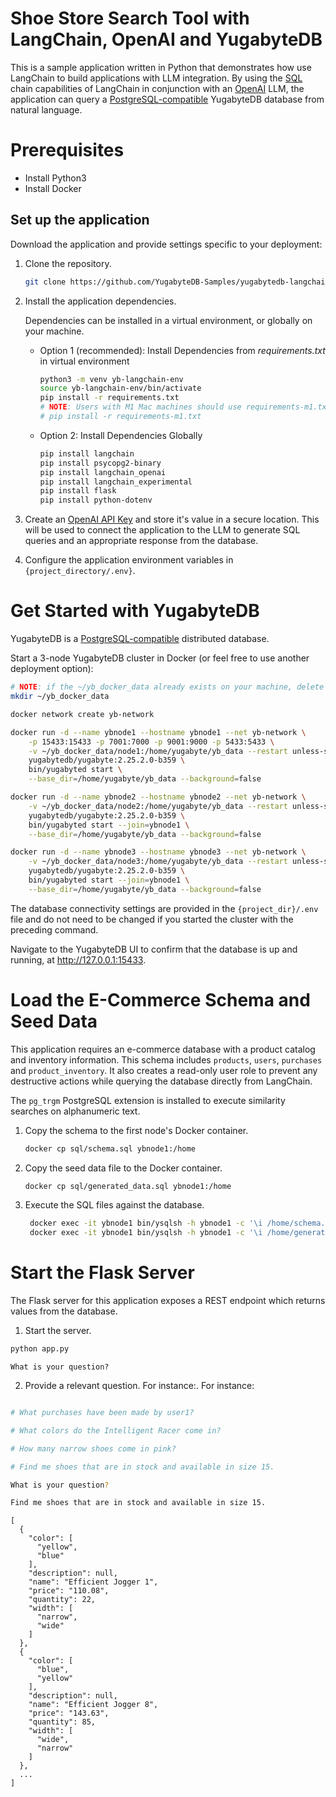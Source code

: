 # Shoe Store Search Tool with LangChain, OpenAI and YugabyteDB

This is a sample application written in Python that demonstrates how use LangChain to build applications with LLM integration. By using the [SQL](https://python.langchain.com/docs/use_cases/qa_structured/sql) chain capabilities of LangChain in conjunction with an [OpenAI](https://openai.com/) LLM, the application can query a [PostgreSQL-compatible](https://www.yugabyte.com/postgresql/postgresql-compatibility/) YugabyteDB database from natural language.

# Prerequisites

* Install Python3
* Install Docker

## Set up the application

Download the application and provide settings specific to your deployment:

1. Clone the repository.

    ```sh
    git clone https://github.com/YugabyteDB-Samples/yugabytedb-langchain-openai-shoe-store-search.git
    ```

2. Install the application dependencies.

    Dependencies can be installed in a virtual environment, or globally on your machine.

    * Option 1 (recommended): Install Dependencies from *requirements.txt* in virtual environment

        ```sh
        python3 -m venv yb-langchain-env
        source yb-langchain-env/bin/activate
        pip install -r requirements.txt
        # NOTE: Users with M1 Mac machines should use requirements-m1.txt instead:
        # pip install -r requirements-m1.txt
        ```

    * Option 2: Install Dependencies Globally

        ```sh
        pip install langchain
        pip install psycopg2-binary
        pip install langchain_openai
        pip install langchain_experimental
        pip install flask
        pip install python-dotenv
        ```

3. Create an [OpenAI API Key](https://platform.openai.com/api-keys) and store it's value in a secure location. This will be used to connect the application to the LLM to generate SQL queries and an appropriate response from the database.

4. Configure the application environment variables in `{project_directory/.env}`.

# Get Started with YugabyteDB

YugabyteDB is a [PostgreSQL-compatible](https://www.yugabyte.com/postgresql/postgresql-compatibility/) distributed database.  

Start a 3-node YugabyteDB cluster in Docker (or feel free to use another deployment option):

```sh
# NOTE: if the ~/yb_docker_data already exists on your machine, delete and re-create it
mkdir ~/yb_docker_data

docker network create yb-network

docker run -d --name ybnode1 --hostname ybnode1 --net yb-network \
    -p 15433:15433 -p 7001:7000 -p 9001:9000 -p 5433:5433 \
    -v ~/yb_docker_data/node1:/home/yugabyte/yb_data --restart unless-stopped \
    yugabytedb/yugabyte:2.25.2.0-b359 \
    bin/yugabyted start \
    --base_dir=/home/yugabyte/yb_data --background=false

docker run -d --name ybnode2 --hostname ybnode2 --net yb-network \
    -v ~/yb_docker_data/node2:/home/yugabyte/yb_data --restart unless-stopped \
    yugabytedb/yugabyte:2.25.2.0-b359 \
    bin/yugabyted start --join=ybnode1 \
    --base_dir=/home/yugabyte/yb_data --background=false

docker run -d --name ybnode3 --hostname ybnode3 --net yb-network \
    -v ~/yb_docker_data/node3:/home/yugabyte/yb_data --restart unless-stopped \
    yugabytedb/yugabyte:2.25.2.0-b359 \
    bin/yugabyted start --join=ybnode1 \
    --base_dir=/home/yugabyte/yb_data --background=false
```

The database connectivity settings are provided in the `{project_dir}/.env` file and do not need to be changed if you started the cluster with the preceding command.

Navigate to the YugabyteDB UI to confirm that the database is up and running, at <http://127.0.0.1:15433>.

# Load the E-Commerce Schema and Seed Data

This application requires an e-commerce database with a product catalog and inventory information. This schema includes `products`, `users`, `purchases` and `product_inventory`. It also creates a read-only user role to prevent any destructive actions while querying the database directly from LangChain.

The `pg_trgm` PostgreSQL extension is installed to execute similarity searches on alphanumeric text.

1. Copy the schema to the first node's Docker container.

    ```sh
    docker cp sql/schema.sql ybnode1:/home
    ```

2. Copy the seed data file to the Docker container.

    ```sh
    docker cp sql/generated_data.sql ybnode1:/home
    ```

3. Execute the SQL files against the database.

    ```sh
     docker exec -it ybnode1 bin/ysqlsh -h ybnode1 -c '\i /home/schema.sql'
     docker exec -it ybnode1 bin/ysqlsh -h ybnode1 -c '\i /home/generated_data.sql'
    ```

# Start the Flask Server

The Flask server for this application exposes a REST endpoint which returns values from the database.

1. Start the server.

```sh
python app.py
```

```output
What is your question?
```

2. Provide a relevant question. For instance:. For instance:

```sh

# What purchases have been made by user1?

# What colors do the Intelligent Racer come in?

# How many narrow shoes come in pink?

# Find me shoes that are in stock and available in size 15.

What is your question? 

Find me shoes that are in stock and available in size 15.
```

```output
[
  {
    "color": [
      "yellow",
      "blue"
    ],
    "description": null,
    "name": "Efficient Jogger 1",
    "price": "110.08",
    "quantity": 22,
    "width": [
      "narrow",
      "wide"
    ]
  },
  {
    "color": [
      "blue",
      "yellow"
    ],
    "description": null,
    "name": "Efficient Jogger 8",
    "price": "143.63",
    "quantity": 85,
    "width": [
      "wide",
      "narrow"
    ]
  },
  ...
]
```
